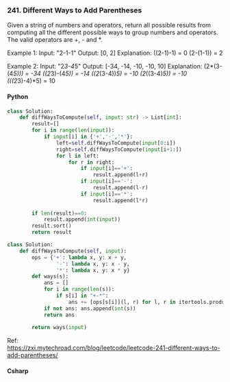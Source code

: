 ### 241. Different Ways to Add Parentheses
Given a string of numbers and operators, return all possible results from computing all the different possible ways to group numbers and operators. The valid operators are +, - and *.

Example 1:
Input: "2-1-1"
Output: [0, 2]
Explanation: 
((2-1)-1) = 0 
(2-(1-1)) = 2

Example 2:
Input: "2*3-4*5"
Output: [-34, -14, -10, -10, 10]
Explanation: 
(2*(3-(4*5))) = -34 
((2*3)-(4*5)) = -14 
((2*(3-4))*5) = -10 
(2*((3-4)*5)) = -10 
(((2*3)-4)*5) = 10
#### Python
```python
class Solution:
    def diffWaysToCompute(self, input: str) -> List[int]:
        result=[]
        for i in range(len(input)):
            if input[i] in {'+','-','*'}:
                left=self.diffWaysToCompute(input[0:i])
                right=self.diffWaysToCompute(input[i+1:])
                for l in left:
                    for r in right:
                        if input[i]=='+':
                            result.append(l+r)
                        if input[i]=='-':
                            result.append(l-r)
                        if input[i]=='*':
                            result.append(l*r)
                
        if len(result)==0:
            result.append(int(input))
        result.sort()
        return result
```
```python
class Solution:
    def diffWaysToCompute(self, input):    
        ops = {'+': lambda x, y: x + y,
                '-': lambda x, y: x - y,
                '*': lambda x, y: x * y}
        def ways(s):
            ans = []
            for i in range(len(s)):
                if s[i] in "+-*":          
                    ans += [ops[s[i]](l, r) for l, r in itertools.product(ways(s[0:i]), ways(s[i+1:]))]
            if not ans: ans.append(int(s))
            return ans
    
        return ways(input)
```
Ref:  
https://zxi.mytechroad.com/blog/leetcode/leetcode-241-different-ways-to-add-parentheses/
#### Csharp
```csharp
```
